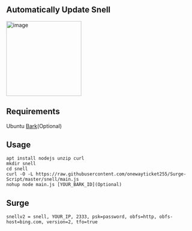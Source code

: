 ## Automatically Update Snell
<img src="https://i.loli.net/2020/03/25/lG1JtFwAMmSOILf.png" alt="image" width="200"/>

## Requirements
Ubuntu
[Bark](https://github.com/Finb/Bark)(Optional)

## Usage
```
apt install nodejs unzip curl
mkdir snell
cd snell
curl -O -L https://raw.githubusercontent.com/onewayticket255/Surge-Script/master/snell/main.js
nohup node main.js [YOUR_BARK_ID](Optional)
```
## Surge
```
snellv2 = snell, YOUR_IP, 2333, psk=password, obfs=http, obfs-host=bing.com, version=2, tfo=true
```